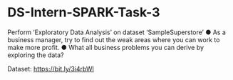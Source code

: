 # DS-Intern-SPARK-Task-3
Perform ‘Exploratory Data Analysis’ on dataset ‘SampleSuperstore’
● As a business manager, try to find out the weak areas where you can
work to make more profit.
● What all business problems you can derive by exploring the data?

Dataset: https://bit.ly/3i4rbWl
